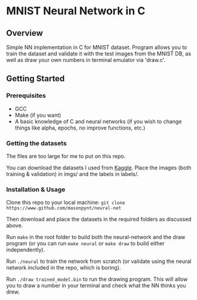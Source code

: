 # MNIST Neural Network in C

## Overview

Simple NN implementation in C for MNIST dataset. Program allows you to train the dataset and validate it with the test images from the MNIST DB, as well as draw your own numbers in terminal emulator via 'draw.c'.

## Getting Started

### Prerequisites

- GCC
- Make (if you want)
- A basic knowledge of C and neural networks (if you wish to change things like alpha, epochs, no improve functions, etc.)

### Getting the datasets

The files are too large for me to put on this repo.

You can download the datasets I used from [Kaggle](https://www.kaggle.com/datasets/hojjatk/mnist-dataset?select=t10k-labels.idx1-ubyte). Place the images (both training & validation) in imgs/ and the labels in labels/. 

### Installation & Usage

Clone this repo to your local machine:
`git clone https://www.github.com/masonpynt/neural-net`

Then download and place the datasets in the required folders as discussed above.

Run `make` in the root folder to build both the neural-network and the draw program (or you can run `make neural` or `make draw` to build either independently).

Run `./neural` to train the network from scratch (or validate using the neural network included in the repo, which is boring).

Run `./draw trained_model.bin` to run the drawing program. This will allow you to draw a number in your terminal and check what the NN thinks you drew.
